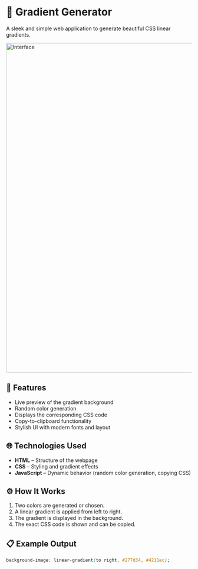 # 🎨 Gradient Generator

A sleek and simple web application to generate beautiful CSS linear gradients.


<img width="1896" height="891" alt="Interface" src="https://github.com/user-attachments/assets/a1a50669-b28b-4082-ab60-f3fa105a3439" />

## 🚀 Features


- Live preview of the gradient background
- Random color generation
- Displays the corresponding CSS code
- Copy-to-clipboard functionality
- Stylish UI with modern fonts and layout

## 🌐 Technologies Used

- **HTML** – Structure of the webpage
- **CSS** – Styling and gradient effects
- **JavaScript** – Dynamic behavior (random color generation, copying CSS)


## ⚙️ How It Works

1. Two colors are generated or chosen.
2. A linear gradient is applied from left to right.
3. The gradient is displayed in the background.
4. The exact CSS code is shown and can be copied.

## 📋 Example Output

```css
background-image: linear-gradient(to right, #277d34, #4211ec);


